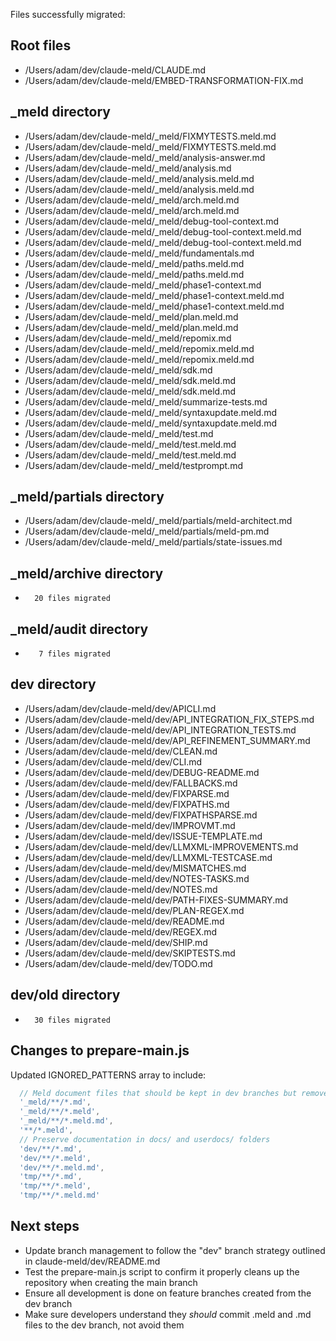 Files successfully migrated:
## Root files
- /Users/adam/dev/claude-meld/CLAUDE.md
- /Users/adam/dev/claude-meld/EMBED-TRANSFORMATION-FIX.md

## _meld directory
- /Users/adam/dev/claude-meld/_meld/FIXMYTESTS.meld.md
- /Users/adam/dev/claude-meld/_meld/FIXMYTESTS.meld.md
- /Users/adam/dev/claude-meld/_meld/analysis-answer.md
- /Users/adam/dev/claude-meld/_meld/analysis.md
- /Users/adam/dev/claude-meld/_meld/analysis.meld.md
- /Users/adam/dev/claude-meld/_meld/analysis.meld.md
- /Users/adam/dev/claude-meld/_meld/arch.meld.md
- /Users/adam/dev/claude-meld/_meld/arch.meld.md
- /Users/adam/dev/claude-meld/_meld/debug-tool-context.md
- /Users/adam/dev/claude-meld/_meld/debug-tool-context.meld.md
- /Users/adam/dev/claude-meld/_meld/debug-tool-context.meld.md
- /Users/adam/dev/claude-meld/_meld/fundamentals.md
- /Users/adam/dev/claude-meld/_meld/paths.meld.md
- /Users/adam/dev/claude-meld/_meld/paths.meld.md
- /Users/adam/dev/claude-meld/_meld/phase1-context.md
- /Users/adam/dev/claude-meld/_meld/phase1-context.meld.md
- /Users/adam/dev/claude-meld/_meld/phase1-context.meld.md
- /Users/adam/dev/claude-meld/_meld/plan.meld.md
- /Users/adam/dev/claude-meld/_meld/plan.meld.md
- /Users/adam/dev/claude-meld/_meld/repomix.md
- /Users/adam/dev/claude-meld/_meld/repomix.meld.md
- /Users/adam/dev/claude-meld/_meld/repomix.meld.md
- /Users/adam/dev/claude-meld/_meld/sdk.md
- /Users/adam/dev/claude-meld/_meld/sdk.meld.md
- /Users/adam/dev/claude-meld/_meld/sdk.meld.md
- /Users/adam/dev/claude-meld/_meld/summarize-tests.md
- /Users/adam/dev/claude-meld/_meld/syntaxupdate.meld.md
- /Users/adam/dev/claude-meld/_meld/syntaxupdate.meld.md
- /Users/adam/dev/claude-meld/_meld/test.md
- /Users/adam/dev/claude-meld/_meld/test.meld.md
- /Users/adam/dev/claude-meld/_meld/test.meld.md
- /Users/adam/dev/claude-meld/_meld/testprompt.md

## _meld/partials directory
- /Users/adam/dev/claude-meld/_meld/partials/meld-architect.md
- /Users/adam/dev/claude-meld/_meld/partials/meld-pm.md
- /Users/adam/dev/claude-meld/_meld/partials/state-issues.md

## _meld/archive directory
-       20 files migrated

## _meld/audit directory
-        7 files migrated

## dev directory
- /Users/adam/dev/claude-meld/dev/APICLI.md
- /Users/adam/dev/claude-meld/dev/API_INTEGRATION_FIX_STEPS.md
- /Users/adam/dev/claude-meld/dev/API_INTEGRATION_TESTS.md
- /Users/adam/dev/claude-meld/dev/API_REFINEMENT_SUMMARY.md
- /Users/adam/dev/claude-meld/dev/CLEAN.md
- /Users/adam/dev/claude-meld/dev/CLI.md
- /Users/adam/dev/claude-meld/dev/DEBUG-README.md
- /Users/adam/dev/claude-meld/dev/FALLBACKS.md
- /Users/adam/dev/claude-meld/dev/FIXPARSE.md
- /Users/adam/dev/claude-meld/dev/FIXPATHS.md
- /Users/adam/dev/claude-meld/dev/FIXPATHSPARSE.md
- /Users/adam/dev/claude-meld/dev/IMPROVMT.md
- /Users/adam/dev/claude-meld/dev/ISSUE-TEMPLATE.md
- /Users/adam/dev/claude-meld/dev/LLMXML-IMPROVEMENTS.md
- /Users/adam/dev/claude-meld/dev/LLMXML-TESTCASE.md
- /Users/adam/dev/claude-meld/dev/MISMATCHES.md
- /Users/adam/dev/claude-meld/dev/NOTES-TASKS.md
- /Users/adam/dev/claude-meld/dev/NOTES.md
- /Users/adam/dev/claude-meld/dev/PATH-FIXES-SUMMARY.md
- /Users/adam/dev/claude-meld/dev/PLAN-REGEX.md
- /Users/adam/dev/claude-meld/dev/README.md
- /Users/adam/dev/claude-meld/dev/REGEX.md
- /Users/adam/dev/claude-meld/dev/SHIP.md
- /Users/adam/dev/claude-meld/dev/SKIPTESTS.md
- /Users/adam/dev/claude-meld/dev/TODO.md

## dev/old directory
-       30 files migrated

## Changes to prepare-main.js
Updated IGNORED_PATTERNS array to include:
```javascript
  // Meld document files that should be kept in dev branches but removed from main
  '_meld/**/*.md',
  '_meld/**/*.meld',
  '_meld/**/*.meld.md',
  '**/*.meld',
  // Preserve documentation in docs/ and userdocs/ folders
  'dev/**/*.md',
  'dev/**/*.meld',
  'dev/**/*.meld.md',
  'tmp/**/*.md',
  'tmp/**/*.meld',
  'tmp/**/*.meld.md'
```

## Next steps
- Update branch management to follow the "dev" branch strategy outlined in claude-meld/dev/README.md
- Test the prepare-main.js script to confirm it properly cleans up the repository when creating the main branch
- Ensure all development is done on feature branches created from the dev branch
- Make sure developers understand they *should* commit .meld and .md files to the dev branch, not avoid them
